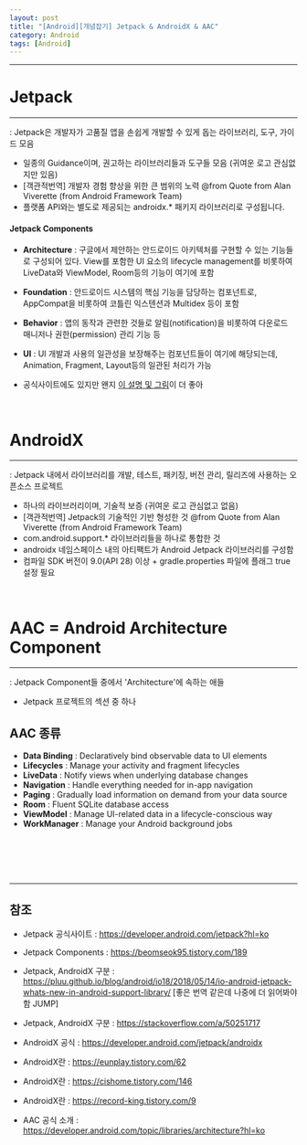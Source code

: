 ```yaml
---
layout: post
title: "[Android][개념잡기] Jetpack & AndroidX & AAC"
category: Android
tags: [Android]
---
```

-------------------
  
# Jetpack
-------------------
 : Jetpack은 개발자가 고품질 앱을 손쉽게 개발할 수 있게 돕는 라이브러리, 도구, 가이드 모음 
 - 일종의 <span class="color_pointEmeraldGreen_Bold">Guidance</span>이며, 권고하는 라이브러리들과 도구들 모음 (귀여운 로고 관심없지만 있음)  
 - [객관적번역] 개발자 경험 향상을 위한 큰 범위의 노력 <span class="color_blurredGray">@from Quote from Alan Viverette (from Android Framework Team)</span>  
 - 플랫폼 API와는 별도로 제공되는 <span class="color_pointEmeraldGreen_Bold">androidx.*</span> 패키지 라이브러리로 구성됩니다. 
   
 #### Jetpack Components
 - **Architecture** : 구글에서 제안하는 안드로이드 아키텍처를 구현할 수 있는 기능들로 구성되어 있다. View를 포함한 UI 요소의 lifecycle management를 비롯하여 LiveData와 ViewModel, Room등의 기능이 여기에 포함
 - **Foundation** : 안드로이드 시스템의 핵심 기능을 담당하는 컴포넌트로, AppCompat을 비롯하여 코틀린 익스텐션과 Multidex 등이 포함
 - **Behavior** : 앱의 동작과 관련한 것들로 알림(notification)을 비롯하여 다운로드 매니저나 권한(permission) 관리 기능 등
 - **UI** : UI 개발과 사용의 일관성을 보장해주는 컴포넌트들이 여기에 해당되는데, Animation, Fragment, Layout등의 일관된 처리가 가능
   
 - 공식사이트에도 있지만 왠지 [이 설명 및 그림](https://beomseok95.tistory.com/189)이 더 좋아
<br/>
  
# AndroidX
-------------------
 : Jetpack 내에서 라이브러리를 개발, 테스트, 패키징, 버전 관리, 릴리즈에 사용하는 오픈소스 프로젝트
 - 하나의 <span class="color_pointEmeraldGreen_Bold">라이브러리</span>이며, 기술적 보증 (귀여운 로고 관심없고 없음)  
 - [객관적번역] Jetpack의 기술적인 기반 형성한 것 <span class="color_blurredGray">@from Quote from Alan Viverette (from Android Framework Team)</span>  
 - com.android.support.* 라이브러리들을 하나로 통합한 것
 - androidx 네임스페이스 내의 아티팩트가 Android Jetpack 라이브러리를 구성함
 - 컴파일 SDK 버전이 9.0(API 28) 이상 + gradle.properties 파일에 플래그 true 설정 필요
   
<br/>
  
# AAC = Android Architecture Component
-------------------
 : Jetpack Component들 중에서 'Architecture'에 속하는 애들
 - Jetpack 프로젝트의 섹션 중 하나
   
 ## AAC 종류
* **Data Binding** : Declaratively bind observable data to UI elements
* **Lifecycles** : Manage your activity and fragment lifecycles
* **LiveData** : Notify views when underlying database changes
* **Navigation** : Handle everything needed for in-app navigation
* **Paging** : Gradually load information on demand from your data source
* **Room** : Fluent SQLite database access
* **ViewModel** : Manage UI-related data in a lifecycle-conscious way
* **WorkManager** : Manage your Android background jobs
<br/>
   
<br/>
<br/>
<br/>
   
-------------------
## 참조
* Jetpack 공식사이트 : <https://developer.android.com/jetpack?hl=ko>
* Jetpack Components : <https://beomseok95.tistory.com/189>
* Jetpack, AndroidX 구분 : <https://pluu.github.io/blog/android/io18/2018/05/14/io-android-jetpack-whats-new-in-android-support-library/> [좋은 번역 같은데 나중에 더 읽어봐야함 JUMP] 
* Jetpack, AndroidX 구분 : <https://stackoverflow.com/a/50251717>

* AndroidX 공식 : <https://developer.android.com/jetpack/androidx>
* AndroidX란 : <https://eunplay.tistory.com/62>
* AndroidX란 : <https://cishome.tistory.com/146>
* AndroidX란 : <https://record-king.tistory.com/9>

* AAC 공식 소개 : <https://developer.android.com/topic/libraries/architecture?hl=ko>

